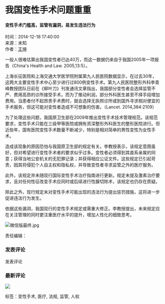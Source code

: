 # 我国变性手术问题重重

#### 变性手术门槛高，监管有漏洞，易发生违法行为

时间：2014-12-18 17:40:00  
来源：未知  
作者：[王坤](/index/index/author?keyword=王坤)

一般人很难估算出我国变性者已达40万，而这一数据仍来自于我国2005年一项报告（China's Health and Law. 2005,13:5）。

上海长征医院和上海交通大学医学院附属第九人民医院数据显示，在过去30年，这两大主要变性手术中心至少进行过800例变性手术。第九人民医院整形外科李青峰教授团队日前在《柳叶刀》刊发通讯文章指出，我国部分变性者会选择监管不严、费用高昂的诊所接受手术。而为了推动利润，部分外科医生甚至不择手段增加费用。当患者付不起昂贵手术费时，就会选择无执照诊所或到国外寻求相对便宜的手术服务，但这可能对变性者造成不可想象的伤害。（Lancet. 2014,384:2109）

为了处理这些问题，我国原卫生部在2009年推出变性手术技术管理规范。该规范要求，变性手术只能在三级甲等医院或拥有资深整形外科医生的整形医院进行。但近些年，国有医院变性手术数量不断减少，特别是相对简单的男性变性为女性手术。

造成该现象的原因恐怕与我国原卫生部的规定有关。李教授表示，该规定意图虽好，但对希望进行变性手术者的要求似乎过多。变性者必须得到其直系亲属的同意；获得当地公安机关的无犯罪记录；并获得相应公证文件。这些规定已引起苛责，因其将侵犯个人自主权和隐私权，并导致变性者寻求监管之外的医疗服务。

此外，该规定并未随现行国际变性手术治疗指南进行更新。规定未提及激素治疗要求，且对任何性征改变手术应同时或后续进行性腺切除术，该规定也仍存在质疑。

除此之外，现行规定未对变性手术可能出现的违法行为提出惩罚措施，这将进一步促进违法行为发生。

依据这些漏洞，我国现行的变性手术规定或需重大修正。李教授提出，未来规定应在关注管理的同时更注重医疗水平的提升，增加人性化的细致思考。

![微信版最终.jpg](/uploads/image/20180413/1523612460621163.jpg)

责任编辑：  

### 发表评论

发表评论

### 最新评论

![](/images/no-pl.png)

标签：变性手术, 医疗, 法规, 监管, 人权